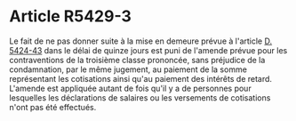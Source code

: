 # Article R5429-3

  
Le fait de ne pas donner suite à la mise en demeure prévue à l'article [D. 5424-43][1] dans le délai de quinze jours est puni de l'amende prévue pour les contraventions de la troisième classe prononcée, sans préjudice de la condamnation, par le même jugement, au paiement de la somme représentant les cotisations ainsi qu'au paiement des intérêts de retard.   
L'amende est appliquée autant de fois qu'il y a de personnes pour lesquelles les déclarations de salaires ou les versements de cotisations n'ont pas été effectués.

 [1]: /affichCodeArticle.do?cidTexte=LEGITEXT000006072050&idArticle=LEGIARTI000018496502&dateTexte=&categorieLien=cid